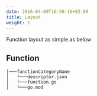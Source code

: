 ```yaml
---
date: 2016-04-09T16:50:16+02:00
title: Layout
weight: 1
---
```


Function layout as simple as below

## Function
```
|───functionCategoryName
│   └───descriptor.json
│   └───function.go
│   └───go.mod
```

